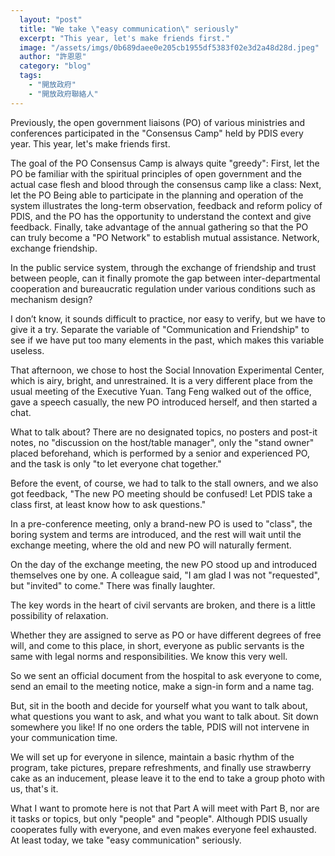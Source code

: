 ```yaml
---
  layout: "post"
  title: "We take \"easy communication\" seriously"
  excerpt: "This year, let's make friends first."
  image: "/assets/imgs/0b689daee0e205cb1955df5383f02e3d2a48d28d.jpeg"
  author: "許恩恩"
  category: "blog"
  tags: 
    - "開放政府"
    - "開放政府聯絡人"
---
```



Previously, the open government liaisons (PO) of various ministries and conferences participated in the "Consensus Camp" held by PDIS every year. This year, let's make friends first. 

The goal of the PO Consensus Camp is always quite "greedy": First, let the PO be familiar with the spiritual principles of open government and the actual case flesh and blood through the consensus camp like a class: Next, let the PO Being able to participate in the planning and operation of the system illustrates the long-term observation, feedback and reform policy of PDIS, and the PO has the opportunity to understand the context and give feedback. Finally, take advantage of the annual gathering so that the PO can truly become a "PO Network" to establish mutual assistance. Network, exchange friendship. 

In the public service system, through the exchange of friendship and trust between people, can it finally promote the gap between inter-departmental cooperation and bureaucratic regulation under various conditions such as mechanism design? 

I don’t know, it sounds difficult to practice, nor easy to verify, but we have to give it a try. Separate the variable of "Communication and Friendship" to see if we have put too many elements in the past, which makes this variable useless. 

 That afternoon, we chose to host the Social Innovation Experimental Center, which is airy, bright, and unrestrained. It is a very different place from the usual meeting of the Executive Yuan. Tang Feng walked out of the office, gave a speech casually, the new PO introduced herself, and then started a chat. 

What to talk about? There are no designated topics, no posters and post-it notes, no "discussion on the host/table manager", only the "stand owner" placed beforehand, which is performed by a senior and experienced PO, and the task is only "to let everyone chat together." 

Before the event, of course, we had to talk to the stall owners, and we also got feedback, "The new PO meeting should be confused! Let PDIS take a class first, at least know how to ask questions."

 In a pre-conference meeting, only a brand-new PO is used to "class", the boring system and terms are introduced, and the rest will wait until the exchange meeting, where the old and new PO will naturally ferment. 

On the day of the exchange meeting, the new PO stood up and introduced themselves one by one. A colleague said, "I am glad I was not "requested", but "invited" to come." There was finally laughter. 

The key words in the heart of civil servants are broken, and there is a little possibility of relaxation. 

Whether they are assigned to serve as PO or have different degrees of free will, and come to this place, in short, everyone as public servants is the same with legal norms and responsibilities. We know this very well. 

So we sent an official document from the hospital to ask everyone to come, send an email to the meeting notice, make a sign-in form and a name tag. 

But, sit in the booth and decide for yourself what you want to talk about, what questions you want to ask, and what you want to talk about. Sit down somewhere you like! If no one orders the table, PDIS will not intervene in your communication time. 

We will set up for everyone in silence, maintain a basic rhythm of the program, take pictures, prepare refreshments, and finally use strawberry cake as an inducement, please leave it to the end to take a group photo with us, that's it. 

What I want to promote here is not that Part A will meet with Part B, nor are it tasks or topics, but only "people" and "people". Although PDIS usually cooperates fully with everyone, and even makes everyone feel exhausted. At least today, we take "easy communication" seriously. 




